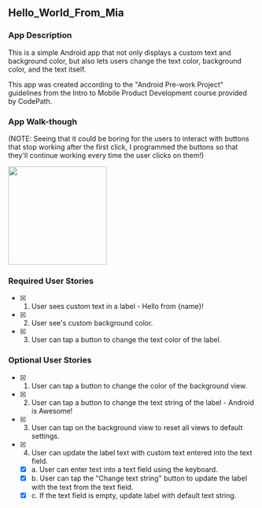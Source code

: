 ## Hello_World_From_Mia

### App Description
This is a simple Android app that not only displays a custom text and background color, but also lets users change the text color, background color, and the text itself. 

This app was created according to the "Android Pre-work Project" guidelines from the Intro to Mobile Product Development course provided by CodePath. 

### App Walk-though

(NOTE: Seeing that it could be boring for the users to interact with buttons that stop working after the first click, I programmed the buttons so that they'll continue working every time the user clicks on them!)

<img src="https://i.imgur.com/j19lTDE.gifv" width=200><br>

### Required User Stories
- [x] 1. User sees custom text in a label - Hello from {name}!
- [x] 2. User see's custom background color.
- [x] 3. User can tap a button to change the text color of the label.

### Optional User Stories
- [x] 1. User can tap a button to change the color of the background view.  
- [x] 2. User can tap a button to change the text string of the label - Android is Awesome!  
- [x] 3. User can tap on the background view to reset all views to default settings.  
- [x] 4. User can update the label text with custom text entered into the text field.  
   - [x] a. User can enter text into a text field using the keyboard.  
   - [x] b. User can tap the "Change text string" button to update the label with the text from the text field.  
   - [x] c. If the text field is empty, update label with default text string.  
